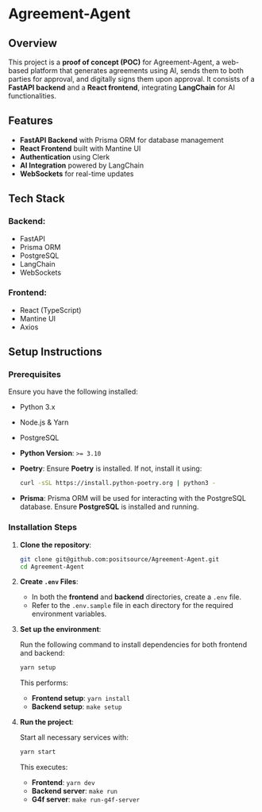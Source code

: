 # Agreement-Agent

## Overview

This project is a **proof of concept (POC)** for Agreement-Agent, a web-based platform that generates agreements using AI, sends them to both parties for approval, and digitally signs them upon approval. It consists of a **FastAPI backend** and a **React frontend**, integrating **LangChain** for AI functionalities.

## Features

- **FastAPI Backend** with Prisma ORM for database management
- **React Frontend** built with Mantine UI
- **Authentication** using Clerk
- **AI Integration** powered by LangChain
- **WebSockets** for real-time updates

## Tech Stack

### Backend:

- FastAPI
- Prisma ORM
- PostgreSQL
- LangChain
- WebSockets

### Frontend:

- React (TypeScript)
- Mantine UI
- Axios

## Setup Instructions

### Prerequisites

Ensure you have the following installed:

- Python 3.x
- Node.js & Yarn
- PostgreSQL

- **Python Version**: `>= 3.10`
- **Poetry**: Ensure **Poetry** is installed. If not, install it using:
  ```bash
  curl -sSL https://install.python-poetry.org | python3 -
  ```
- **Prisma**: Prisma ORM will be used for interacting with the PostgreSQL database. Ensure **PostgreSQL** is installed and running.

### Installation Steps

1. **Clone the repository**:

   ```bash
   git clone git@github.com:positsource/Agreement-Agent.git
   cd Agreement-Agent
   ```

2. **Create `.env` Files**:

   - In both the **frontend** and **backend** directories, create a `.env` file.
   - Refer to the `.env.sample` file in each directory for the required environment variables.

3. **Set up the environment**:

   Run the following command to install dependencies for both frontend and backend:

   ```bash
   yarn setup
   ```

   This performs:

   - **Frontend setup**: `yarn install`
   - **Backend setup**: `make setup`

4. **Run the project**:

   Start all necessary services with:

   ```bash
   yarn start
   ```

   This executes:

   - **Frontend**: `yarn dev`
   - **Backend server**: `make run`
   - **G4f server**: `make run-g4f-server`
